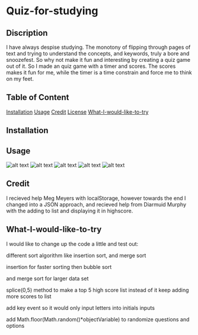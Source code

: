 # Quiz-for-studying

## Discription
I have always despise studying.  The monotony of flipping through pages of text and trying to understand the concepts, and keywords, truly a bore and snoozefest.  So why not make it fun and interesting by creating a quiz game out of it.  So I made an quiz game with a timer and scores.  The scores makes it fun for me, while the timer is a time constrain and force me to think on my feet.

## Table of Content

[Installation](#installation)
[Usage](#usage)
[Credit](#credit)
[License](#license)
[What-I-would-like-to-try](#what-I-would-like-to-try)
## Installation


## Usage
![alt text](https://github.com/[username]/[reponame]/blob/[branch]/image.jpg?raw=true)
![alt text](https://github.com/[username]/[reponame]/blob/[branch]/image.jpg?raw=true)
![alt text](https://github.com/[username]/[reponame]/blob/[branch]/image.jpg?raw=true)
![alt text](https://github.com/[username]/[reponame]/blob/[branch]/image.jpg?raw=true)
![alt text](https://github.com/[username]/[reponame]/blob/[branch]/image.jpg?raw=true)


## Credit
I recieved help Meg Meyers with localStorage, however towards the end I changed into a JSON approach, and recieved help from Diarmuid Murphy with the adding to list and displaying it in highscore.

## What-I-would-like-to-try
I would like to change up the code a little and test out:

different sort algorithm like insertion sort, and merge sort

insertion for faster sorting then bubble sort

and merge sort for larger data set

splice(0,5) method to make a top 5 high score list instead of it keep adding more scores to list

add key event so it would only input letters into initials inputs 

add Math.floor(Math.random()*objectVariable) to randomize questions and options
